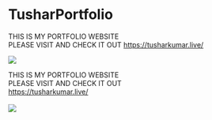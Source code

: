 # TusharPortfolio
<p align="center">

THIS IS MY PORTFOLIO WEBSITE<br>
PLEASE VISIT AND CHECK IT OUT
https://tusharkumar.live/

<img src="https://tusharkumar.live/coverpic.png">
</p>
<p align="center">

  <a>THIS IS MY PORTFOLIO WEBSITE</a> <br>
  <a> PLEASE VISIT AND CHECK IT OUT</a> <br>
  <a href="#">https://tusharkumar.live/</a>
  <br><br>
  <img src="https://tusharkumar.live/coverpic.png">
</p>

